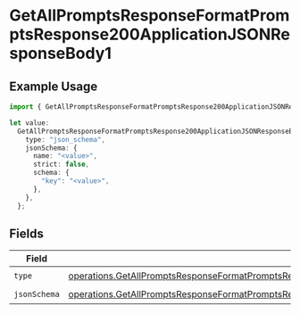 # GetAllPromptsResponseFormatPromptsResponse200ApplicationJSONResponseBody1

## Example Usage

```typescript
import { GetAllPromptsResponseFormatPromptsResponse200ApplicationJSONResponseBody1 } from "@orq-ai/node/models/operations";

let value:
  GetAllPromptsResponseFormatPromptsResponse200ApplicationJSONResponseBody1 = {
    type: "json_schema",
    jsonSchema: {
      name: "<value>",
      strict: false,
      schema: {
        "key": "<value>",
      },
    },
  };
```

## Fields

| Field                                                                                                                                                                                                          | Type                                                                                                                                                                                                           | Required                                                                                                                                                                                                       | Description                                                                                                                                                                                                    |
| -------------------------------------------------------------------------------------------------------------------------------------------------------------------------------------------------------------- | -------------------------------------------------------------------------------------------------------------------------------------------------------------------------------------------------------------- | -------------------------------------------------------------------------------------------------------------------------------------------------------------------------------------------------------------- | -------------------------------------------------------------------------------------------------------------------------------------------------------------------------------------------------------------- |
| `type`                                                                                                                                                                                                         | [operations.GetAllPromptsResponseFormatPromptsResponse200ApplicationJSONResponseBodyData3Type](../../models/operations/getallpromptsresponseformatpromptsresponse200applicationjsonresponsebodydata3type.md)   | :heavy_check_mark:                                                                                                                                                                                             | N/A                                                                                                                                                                                                            |
| `jsonSchema`                                                                                                                                                                                                   | [operations.GetAllPromptsResponseFormatPromptsResponse200ApplicationJSONResponseBodyJSONSchema](../../models/operations/getallpromptsresponseformatpromptsresponse200applicationjsonresponsebodyjsonschema.md) | :heavy_check_mark:                                                                                                                                                                                             | N/A                                                                                                                                                                                                            |